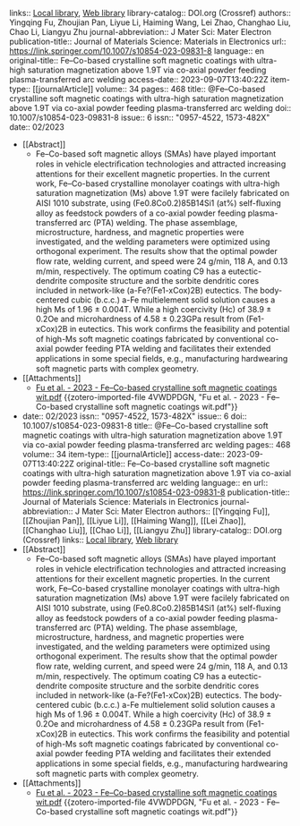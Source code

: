 links:: [Local library](zotero://select/library/items/J7QMHIHU), [Web library](https://www.zotero.org/users/9628799/items/J7QMHIHU)
library-catalog:: DOI.org (Crossref)
authors:: Yingqing Fu, Zhoujian Pan, Liyue Li, Haiming Wang, Lei Zhao, Changhao Liu, Chao Li, Liangyu Zhu
journal-abbreviation:: J Mater Sci: Mater Electron
publication-title:: Journal of Materials Science: Materials in Electronics
url:: https://link.springer.com/10.1007/s10854-023-09831-8
language:: en
original-title:: Fe–Co-based crystalline soft magnetic coatings with ultra-high saturation magnetization above 1.9T via co-axial powder feeding plasma-transferred arc welding
access-date:: 2023-09-07T13:40:22Z
item-type:: [[journalArticle]]
volume:: 34
pages:: 468
title:: @Fe–Co-based crystalline soft magnetic coatings with ultra-high saturation magnetization above 1.9T via co-axial powder feeding plasma-transferred arc welding
doi:: 10.1007/s10854-023-09831-8
issue:: 6
issn:: "0957-4522, 1573-482X"
date:: 02/2023

- [[Abstract]]
	- Fe–Co-based soft magnetic alloys (SMAs) have played important roles in vehicle electriﬁcation technologies and attracted increasing attentions for their excellent magnetic properties. In the current work, Fe–Co-based crystalline monolayer coatings with ultra-high saturation magnetization (Ms) above 1.9T were facilely fabricated on AISI 1010 substrate, using (Fe0.8Co0.2)85B14Si1 (at%) self-ﬂuxing alloy as feedstock powders of a co-axial powder feeding plasma-transferred arc (PTA) welding. The phase assemblage, microstructure, hardness, and magnetic properties were investigated, and the welding parameters were optimized using orthogonal experiment. The results show that the optimal powder ﬂow rate, welding current, and speed were 24 g/min, 118 A, and 0.13 m/min, respectively. The optimum coating C9 has a eutectic-dendrite composite structure and the sorbite dendritic cores included in network-like (a-Fe?(Fe1-xCox)2B) eutectics. The body-centered cubic (b.c.c.) a-Fe multielement solid solution causes a high Ms of 1.96 ± 0.004T. While a high coercivity (Hc) of 38.9 ± 0.2Oe and microhardness of 4.58 ± 0.23GPa result from (Fe1-xCox)2B in eutectics. This work conﬁrms the feasibility and potential of high-Ms soft magnetic coatings fabricated by conventional co-axial powder feeding PTA welding and facilitates their extended applications in some special ﬁelds, e.g., manufacturing hardwearing soft magnetic parts with complex geometry.
- [[Attachments]]
	- [Fu et al. - 2023 - Fe–Co-based crystalline soft magnetic coatings wit.pdf](zotero://select/library/items/4VWDPDGN) {{zotero-imported-file 4VWDPDGN, "Fu et al. - 2023 - Fe–Co-based crystalline soft magnetic coatings wit.pdf"}}
- date:: 02/2023
  issn:: "0957-4522, 1573-482X"
  issue:: 6
  doi:: 10.1007/s10854-023-09831-8
  title:: @Fe–Co-based crystalline soft magnetic coatings with ultra-high saturation magnetization above 1.9T via co-axial powder feeding plasma-transferred arc welding
  pages:: 468
  volume:: 34
  item-type:: [[journalArticle]]
  access-date:: 2023-09-07T13:40:22Z
  original-title:: Fe–Co-based crystalline soft magnetic coatings with ultra-high saturation magnetization above 1.9T via co-axial powder feeding plasma-transferred arc welding
  language:: en
  url:: https://link.springer.com/10.1007/s10854-023-09831-8
  publication-title:: Journal of Materials Science: Materials in Electronics
  journal-abbreviation:: J Mater Sci: Mater Electron
  authors:: [[Yingqing Fu]], [[Zhoujian Pan]], [[Liyue Li]], [[Haiming Wang]], [[Lei Zhao]], [[Changhao Liu]], [[Chao Li]], [[Liangyu Zhu]]
  library-catalog:: DOI.org (Crossref)
  links:: [Local library](zotero://select/library/items/J7QMHIHU), [Web library](https://www.zotero.org/users/9628799/items/J7QMHIHU)
- [[Abstract]]
	- Fe–Co-based soft magnetic alloys (SMAs) have played important roles in vehicle electriﬁcation technologies and attracted increasing attentions for their excellent magnetic properties. In the current work, Fe–Co-based crystalline monolayer coatings with ultra-high saturation magnetization (Ms) above 1.9T were facilely fabricated on AISI 1010 substrate, using (Fe0.8Co0.2)85B14Si1 (at%) self-ﬂuxing alloy as feedstock powders of a co-axial powder feeding plasma-transferred arc (PTA) welding. The phase assemblage, microstructure, hardness, and magnetic properties were investigated, and the welding parameters were optimized using orthogonal experiment. The results show that the optimal powder ﬂow rate, welding current, and speed were 24 g/min, 118 A, and 0.13 m/min, respectively. The optimum coating C9 has a eutectic-dendrite composite structure and the sorbite dendritic cores included in network-like (a-Fe?(Fe1-xCox)2B) eutectics. The body-centered cubic (b.c.c.) a-Fe multielement solid solution causes a high Ms of 1.96 ± 0.004T. While a high coercivity (Hc) of 38.9 ± 0.2Oe and microhardness of 4.58 ± 0.23GPa result from (Fe1-xCox)2B in eutectics. This work conﬁrms the feasibility and potential of high-Ms soft magnetic coatings fabricated by conventional co-axial powder feeding PTA welding and facilitates their extended applications in some special ﬁelds, e.g., manufacturing hardwearing soft magnetic parts with complex geometry.
- [[Attachments]]
	- [Fu et al. - 2023 - Fe–Co-based crystalline soft magnetic coatings wit.pdf](zotero://select/library/items/4VWDPDGN) {{zotero-imported-file 4VWDPDGN, "Fu et al. - 2023 - Fe–Co-based crystalline soft magnetic coatings wit.pdf"}}